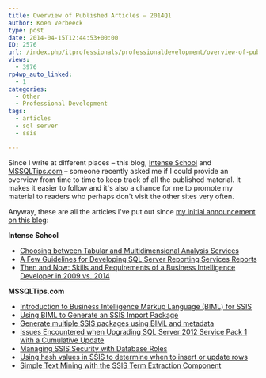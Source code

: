 ```yaml
---
title: Overview of Published Articles – 2014Q1
author: Koen Verbeeck
type: post
date: 2014-04-15T12:44:53+00:00
ID: 2576
url: /index.php/itprofessionals/professionaldevelopment/overview-of-published-articles-2014q1/
views:
  - 3976
rp4wp_auto_linked:
  - 1
categories:
  - Other
  - Professional Development
tags:
  - articles
  - sql server
  - ssis

---
```

Since I write at different places – this blog, [Intense School][1] and [MSSQLTips.com][2] – someone recently asked me if I could provide an overview from time to time to keep track of all the published material. It makes it easier to follow and it's also a chance for me to promote my material to readers who perhaps don't visit the other sites very often.

Anyway, these are all the articles I've put out since [my initial announcement on this blog][3]:

**Intense School**

  * [Choosing between Tabular and Multidimensional Analysis Services][4]
  * [A Few Guidelines for Developing SQL Server Reporting Services Reports][5]
  * [Then and Now: Skills and Requirements of a Business Intelligence Developer in 2009 vs. 2014][6]

**MSSQLTips.com**

  * [Introduction to Business Intelligence Markup Language (BIML) for SSIS][7]
  * [Using BIML to Generate an SSIS Import Package][8]
  * [Generate multiple SSIS packages using BIML and metadata][9]
  * [Issues Encountered when Upgrading SQL Server 2012 Service Pack 1 with a Cumulative Update][10]
  * [Managing SSIS Security with Database Roles][11]
  * [Using hash values in SSIS to determine when to insert or update rows][12]
  * [Simple Text Mining with the SSIS Term Extraction Component][13]

 [1]: http://www.intenseschool.com/
 [2]: http://www.mssqltips.com/
 [3]: /index.php/itprofessionals/professionaldevelopment/the-times-they-are-a/
 [4]: http://resources.intenseschool.com/choosing-between-tabular-and-multidimensional-analysis-services/
 [5]: http://resources.intenseschool.com/a-few-guidelines-for-developing-reporting-services-reports/
 [6]: http://resources.intenseschool.com/then-now-skills-requir-business-intell-dev-2009-2014/
 [7]: http://www.mssqltips.com/sqlservertip/3094/introduction-to-business-intelligence-markup-language-(biml)-for-ssis/
 [8]: http://www.mssqltips.com/sqlservertip/3115/using-biml-to-generate-an-ssis-import-package/
 [9]: http://www.mssqltips.com/sqlservertip/3124/generate-multiple-ssis-packages-using-biml-and-metadata/
 [10]: http://www.mssqltips.com/sqlservertip/3125/issues-encountered-when-upgrading-sql-server-2012-service-pack-1-with-a-cumulative-update/
 [11]: http://www.mssqltips.com/sqlservertip/3153/managing-ssis-security-with-database-roles/
 [12]: http://www.mssqltips.com/sqlservertip/3170/using-hash-values-in-ssis-to-determine-when-to-insert-or-update-rows/
 [13]: http://www.mssqltips.com/sqlservertip/3194/simple-text-mining-with-the-ssis-term-extraction-component/